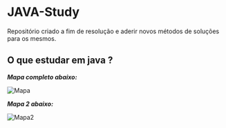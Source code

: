 # JAVA-Study
Repositório criado a fim de resolução e aderir novos métodos de soluções para os mesmos. 

## O que estudar em java ?

_**Mapa completo abaixo:**_

![Mapa](https://cdn1.gnarususercontent.com.br/1/853784/774a2aaa-c484-4ede-bdc7-e41dc346c2e5.png)

_**Mapa 2 abaixo:**_

![Mapa2](https://www.canva.com/design/DAF_xtfgzuk/jQzeiwyF63NSL2uFDP_zUQ/edit?utm_content=DAF_xtfgzuk&utm_campaign=designshare&utm_medium=link2&utm_source=sharebutton)

